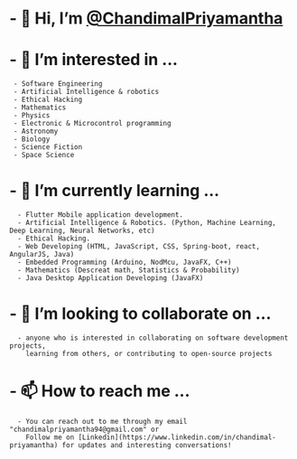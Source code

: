 # - 👋 Hi, I’m [@ChandimalPriyamantha](https://www.linkedin.com/in/chandimal)

# - 👀 I’m interested in ...
     - Software Engineering
     - Artificial Intelligence & robotics
     - Ethical Hacking
     - Mathematics
     - Physics
     - Electronic & Microcontrol programming
     - Astronomy
     - Biology
     - Science Fiction 
     - Space Science
  
# - 🌱 I’m currently learning ...
      - Flutter Mobile application development.
      - Artificial Intelligence & Robotics. (Python, Machine Learning, Deep Learning, Neural Networks, etc)
      - Ethical Hacking.
      - Web Developing (HTML, JavaScript, CSS, Spring-boot, react, AngularJS, Java)
      - Embedded Programming (Arduino, NodMcu, JavaFX, C++) 
      - Mathematics (Descreat math, Statistics & Probability)
      - Java Desktop Application Developing (JavaFX)
      
# - 💞️ I’m looking to collaborate on ...
      - anyone who is interested in collaborating on software development projects, 
        learning from others, or contributing to open-source projects
        
# - 📫 How to reach me ...
      - You can reach out to me through my email "chandimalpriyamantha94@gmail.com" or 
        Follow me on [Linkedin](https://www.linkedin.com/in/chandimal-priyamantha) for updates and interesting conversations!
  
  
  


<!-- Proudly created with GPRM ( https://gprm.itsvg.in ) -->

